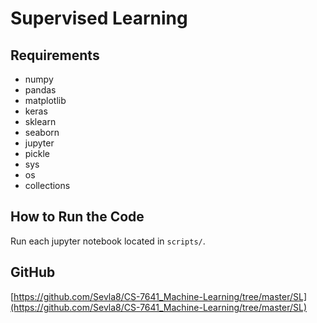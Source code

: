 # Supervised Learning

## Requirements

- numpy
- pandas
- matplotlib
- keras
- sklearn
- seaborn
- jupyter
- pickle
- sys
- os
- collections

## How to Run the Code

Run each jupyter notebook located in `scripts/`.

## GitHub

[https://github.com/Sevla8/CS-7641_Machine-Learning/tree/master/SL](https://github.com/Sevla8/CS-7641_Machine-Learning/tree/master/SL)